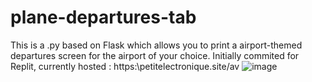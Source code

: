 # plane-departures-tab
This is a .py based on Flask which allows you to print a airport-themed departures screen for the airport of your choice. Initially commited for Replit, currently hosted : https:\\petitelectronique.site/av
![image](https://user-images.githubusercontent.com/102476446/201657298-4aa35da9-5eef-4476-a6d1-8b37fa0793b5.png)

